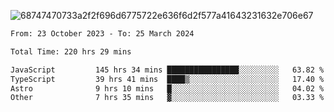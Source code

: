![68747470733a2f2f696d6775722e636f6d2f577a41643231632e706e67](https://github.com/koreoxy/koreoxy/assets/73381115/a29b30a2-7b86-4bf1-a3b8-5e7cb8eb1ab0)




<!--START_SECTION:waka-->

```txt
From: 23 October 2023 - To: 25 March 2024

Total Time: 220 hrs 29 mins

JavaScript         145 hrs 34 mins ████████████████░░░░░░░░░   63.82 %
TypeScript         39 hrs 41 mins  ████▒░░░░░░░░░░░░░░░░░░░░   17.40 %
Astro              9 hrs 10 mins   █░░░░░░░░░░░░░░░░░░░░░░░░   04.02 %
Other              7 hrs 35 mins   ▓░░░░░░░░░░░░░░░░░░░░░░░░   03.33 %
```

<!--END_SECTION:waka-->
